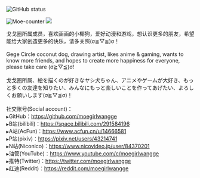 ![GitHub status](https://github-readme-stats.vercel.app/api?username=moegirlwangge&show_icons=true&hide_border=true&theme=radical)

![Moe-counter](https://count.getloli.com/get/@moegirlwangge?theme=rule34)
<img src="https://weather-icon.journeyad.repl.co/@sanya?v=1">

戈戈圈所属成员，喜欢画画的小椰狗，爱好动漫和游戏，想认识更多的朋友，希望能给大家创造更多的快乐，请多关照(σ≧︎▽︎≦︎)σ！<br>
<br>
Gege Circle coconut dog, drawing artist, likes anime & gaming, wants to know more friends, and hopes to create more happiness for everyone, please take care (σ≧︎▽︎≦︎)σ!<br>
<br>
戈戈圏所属、絵を描くのが好きなヤシ犬ちゃん、アニメやゲームが大好き、もっと多くの友達を知りたい、みんなにもっと楽しいことを作ってあげたい、よろしくお願いします(σ≧︎▽≦︎σ)！<br>
<br>
社交账号(Social account)：<br>
`▶`GitHub：https://github.com/moegirlwangge <br>
`▶`B站(bilibili)：https://space.bilibili.com/291584196 <br>
`▶`A站(AcFun)：https://www.acfun.cn/u/14666581 <br>
`▶`P站(pixiv)：https://pixiv.net/users/43214741 <br>
`▶`N站(Niconico)：https://www.nicovideo.jp/user/84370201 <br>
`▶`油管(YouTube)：https://www.youtube.com/c/moegirlwangge <br>
`▶`推特(Twitter)：https://twitter.com/moegirlwangge <br>
`▶`红迪(Reddit)：https://reddit.com/moegirlwangge 
